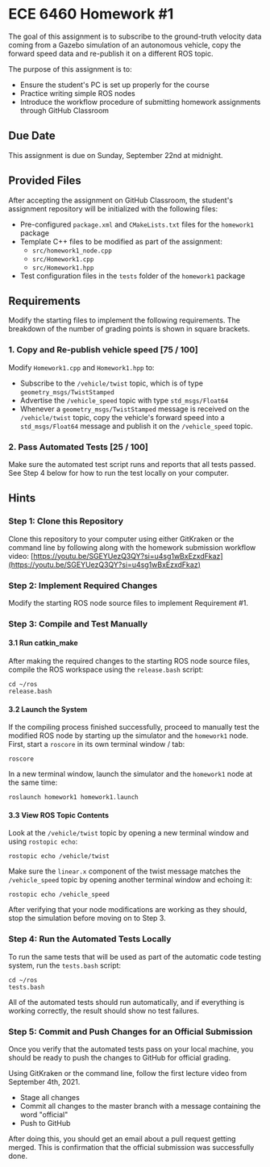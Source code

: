 # ECE 6460 Homework #1
The goal of this assignment is to subscribe to the ground-truth velocity data coming from a Gazebo simulation of an autonomous vehicle, copy the forward speed data and re-publish it on a different ROS topic.

The purpose of this assignment is to:

- Ensure the student's PC is set up properly for the course
- Practice writing simple ROS nodes
- Introduce the workflow procedure of submitting homework assignments through GitHub Classroom

## Due Date
This assignment is due on Sunday, September 22nd at midnight.

## Provided Files
After accepting the assignment on GitHub Classroom, the student's assignment repository will be initialized with the following files:

- Pre-configured `package.xml` and `CMakeLists.txt` files for the `homework1` package
- Template C++ files to be modified as part of the assignment:
	- `src/homework1_node.cpp`
	- `src/Homework1.cpp`
	- `src/Homework1.hpp`
- Test configuration files in the `tests` folder of the `homework1` package

## Requirements
Modify the starting files to implement the following requirements. The breakdown of the number of grading points is shown in square brackets.

### 1. Copy and Re-publish vehicle speed [75 / 100]
Modify `Homework1.cpp` and `Homework1.hpp` to:
- Subscribe to the `/vehicle/twist` topic, which is of type `geometry_msgs/TwistStamped`
- Advertise the `/vehicle_speed` topic with type `std_msgs/Float64`
- Whenever a `geometry_msgs/TwistStamped` message is received on the `/vehicle/twist` topic, copy the vehicle's forward speed into a `std_msgs/Float64` message and publish it on the `/vehicle_speed` topic.

### 2. Pass Automated Tests [25 / 100]
Make sure the automated test script runs and reports that all tests passed. See Step 4 below for how to run the test locally on your computer.

## Hints

### Step 1: Clone this Repository

Clone this repository to your computer using either GitKraken or the command line by following along with the homework submission workflow video: [https://youtu.be/SGEYUezQ3QY?si=u4sg1wBxEzxdFkaz](https://youtu.be/SGEYUezQ3QY?si=u4sg1wBxEzxdFkaz)

### Step 2: Implement Required Changes

Modify the starting ROS node source files to implement Requirement #1.

### Step 3: Compile and Test Manually
#### 3.1 Run catkin_make
After making the required changes to the starting ROS node source files, compile the ROS workspace using the `release.bash` script:

```
cd ~/ros
release.bash
```
#### 3.2 Launch the System
If the compiling process finished successfully, proceed to manually test the modified ROS node by starting up the simulator and the `homework1` node. First, start a `roscore` in its own terminal window / tab:
```
roscore
```

In a new terminal window, launch the simulator and the `homework1` node at the same time:
```
roslaunch homework1 homework1.launch
```
#### 3.3 View ROS Topic Contents
Look at the `/vehicle/twist` topic by opening a new terminal window and using `rostopic echo`:

```
rostopic echo /vehicle/twist
```

Make sure the `linear.x` component of the twist message matches the `/vehicle_speed` topic by opening another terminal window and echoing it:

```
rostopic echo /vehicle_speed
```
After verifying that your node modifications are working as they should, stop the simulation before moving on to Step 3.

### Step 4: Run the Automated Tests Locally
To run the same tests that will be used as part of the automatic code testing system, run the `tests.bash` script:

```
cd ~/ros
tests.bash
```

All of the automated tests should run automatically, and if everything is working correctly, the result should show no test failures.

### Step 5: Commit and Push Changes for an Official Submission
Once you verify that the automated tests pass on your local machine, you should be ready to push the changes to GitHub for official grading.

Using GitKraken or the command line, follow the first lecture video from September 4th, 2021.

- Stage all changes
- Commit all changes to the master branch with a message containing the word "official"
- Push to GitHub

After doing this, you should get an email about a pull request getting merged. This is confirmation that the official submission was successfully done.
